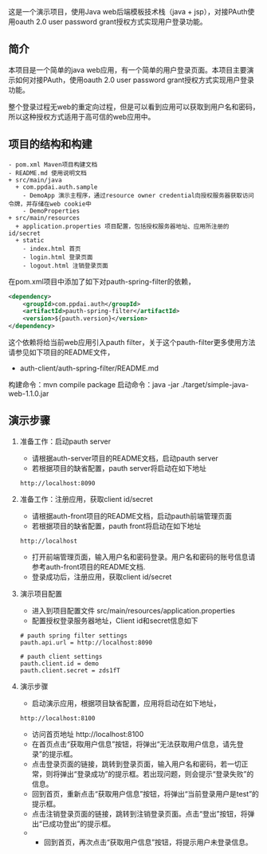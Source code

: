 这是一个演示项目，使用Java web后端模板技术栈（java + jsp），对接PAuth使用oauth 2.0 user password grant授权方式实现用户登录功能。


## 简介
本项目是一个简单的java web应用，有一个简单的用户登录页面。本项目主要演示如何对接PAuth，使用oauth 2.0 user password grant授权方式实现用户登录功能。

整个登录过程无web的重定向过程，但是可以看到应用可以获取到用户名和密码，所以这种授权方式适用于高可信的web应用中。

## 项目的结构和构建
```
- pom.xml Maven项目构建文档
- README.md 使用说明文档
+ src/main/java
  + com.ppdai.auth.sample
    - DemoApp 演示主程序，通过resource owner credential向授权服务器获取访问令牌，并存储在web cookie中
    - DemoProperties
+ src/main/resources
  + application.properties 项目配置，包括授权服务器地址、应用所注册的id/secret
  + static
    - index.html 首页
    - login.html 登录页面
    - logout.html 注销登录页面
```

在pom.xml项目中添加了如下对pauth-spring-filter的依赖，
``` xml
<dependency>
    <groupId>com.ppdai.auth</groupId>
    <artifactId>pauth-spring-filter</artifactId>
    <version>${pauth.version}</version>
</dependency>
```
这个依赖将给当前web应用引入pauth filter，关于这个pauth-filter更多使用方法请参见如下项目的README文件，
- auth-client/auth-spring-filter/README.md

构建命令：mvn compile package
启动命令：java -jar ./target/simple-java-web-1.1.0.jar

## 演示步骤

1. 准备工作：启动pauth server
   - 请根据auth-server项目的README文档，启动pauth server
   - 若根据项目的缺省配置，pauth server将启动在如下地址
   ```
   http://localhost:8090
   ```

2. 准备工作：注册应用，获取client id/secret
   - 请根据auth-front项目的README文档，启动pauth前端管理页面
   - 若根据项目的缺省配置，pauth front将启动在如下地址
   ```
   http://localhost
   ```
   - 打开前端管理页面，输入用户名和密码登录。用户名和密码的账号信息请参考auth-front项目的README文档.
   - 登录成功后，注册应用，获取client id/secret

3. 演示项目配置
   - 进入到项目配置文件 src/main/resources/application.properties
   - 配置授权登录服务器地址，Client id和secret信息如下
   ```
   # pauth spring filter settings
   pauth.api.url = http://localhost:8090

   # pauth client settings
   pauth.client.id = demo
   pauth.client.secret = zds1fT
   ```

4. 演示步骤
   - 启动演示应用，根据项目缺省配置，应用将启动在如下地址，
   ```
   http://localhost:8100
   ```
   - 访问首页地址 http://localhost:8100
   - 在首页点击“获取用户信息”按钮，将弹出“无法获取用户信息，请先登录”的提示框。
   - 点击登录页面的链接，跳转到登录页面，输入用户名和密码，若一切正常，则将弹出“登录成功”的提示框。若出现问题，则会提示“登录失败”的信息。
   - 回到首页，重新点击“获取用户信息”按钮，将弹出“当前登录用户是test”的提示框。
   - 点击注销登录页面的链接，跳转到注销登录页面。点击“登出”按钮，将弹出“已成功登出”的提示框。
   - - 回到首页，再次点击“获取用户信息”按钮，将提示用户未登录信息。
